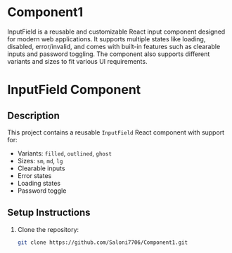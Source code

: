 # Component1
InputField is a reusable and customizable React input component designed for modern web applications. It supports multiple states like loading, disabled, error/invalid, and comes with built-in features such as clearable inputs and password toggling. The component also supports different variants and sizes to fit various UI requirements.


# InputField Component

## Description
This project contains a reusable `InputField` React component with support for:
- Variants: `filled`, `outlined`, `ghost`
- Sizes: `sm`, `md`, `lg`
- Clearable inputs
- Error states
- Loading states
- Password toggle

## Setup Instructions
1. Clone the repository:
   ```bash
   git clone https://github.com/Saloni7706/Component1.git
